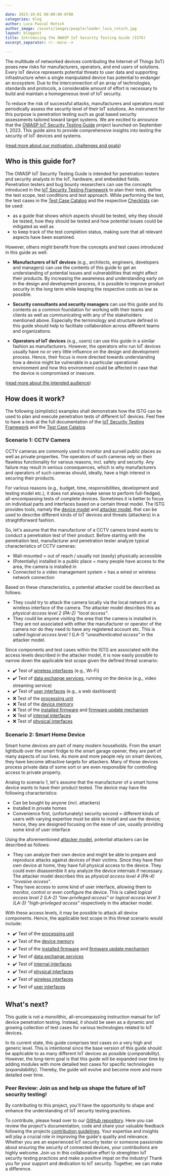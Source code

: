 ```yaml
---

date: 2023-10-01 00:00:00-0700
categories: blog
author: Luca Pascal Rotsch
author_image: /assets/images/people/leader_luca_rotsch.jpg
layout: blogpost
title: Introducing the OWASP IoT Security Testing Guide (ISTG)
excerpt_separator: <!--more-->

---
```


The multitude of networked devices contributing the Internet of Things (IoT) poses new risks for manufacturers, operators, and end users of solutions. Every IoT device represents potential threats to user data and supporting infrastructure when a single manipulated device has potential to endanger an ecosystem. Due to the interconnection of an array of technologies, standards and protocols, a considerable amount of effort is necessary to build and maintain a homogeneous level of IoT security.

To reduce the risk of successful attacks, manufacturers and operators must periodically assess the security level of their IoT solutions. An instrument for this purpose is penetration testing such as goal based security assessments tailored toward target systems. We are excited to announce that the [OWASP IoT Security Testing Guide](https://owasp.org/www-project-iot-security-testing-guide/) project launched on September 1, 2023. This guide aims to provide comprehensive insights into testing the security of IoT devices and systems.

([read more about our motivation, challenges and goals](https://github.com/OWASP/owasp-istg/blob/main/src/01_introduction/README.md#motivation))



## Who is this guide for?

The OWASP IoT Security Testing Guide is intended for penetration testers and security analysts in the IoT, hardware, and embedded fields. Penetration testers and bug bounty researchers can use the concepts introduced in the [IoT Security Testing Framework](https://github.com/OWASP/owasp-istg/blob/main/src/02_framework/README.md) to plan their tests, define the test scope, test conditions and test approach. While performing the test, the test cases in the [Test Case Catalog](https://github.com/OWASP/owasp-istg/blob/main/src/03_test_cases/README.md) and the respective [Checklists](https://github.com/OWASP/owasp-istg/blob/main/checklists) can be used:

- as a guide that shows which aspects should be tested, why they should be tested, how they should be tested and how potential issues could be mitigated as well as
- to keep track of the test completion status, making sure that all relevant aspects have been examined.



However, others might benefit from the concepts and test cases introduced in this guide as well:

* **Manufacturers of IoT devices** (e.g., architects, engineers, developers and managers) can use the contents of this guide to get an understanding of potential issues and vulnerabilities that might affect their products. By increasing the awareness and understanding early on in the design and development process, it is possible to improve product security in the long term while keeping the respective costs as low as possible.

- **Security consultants and security managers** can use this guide and its contents as a common foundation for working with their teams and clients as well as communicating with any of the stakeholders mentioned above. Especially the terminology and structure defined in this guide should help to facilitate collaboration across different teams and organizations.


- **Operators of IoT devices** (e.g., users) can use this guide in a similar fashion as manufacturers. However, the operators who run IoT devices usually have no or very little influence on the design and development process. Hence, their focus is more directed towards understanding how a device might be vulnerable in a particular operational environment and how this environment could be affected in case that the device is compromised or insecure.

([read more about the intended audience](https://github.com/OWASP/owasp-istg/blob/main/src/01_introduction/README.md#intended-audience))



## How does it work?

The following (simplistic) examples shall demonstrate how the ISTG can be used to plan and execute penetration tests of different IoT devices. Feel free to have a look at the full documentation of the [IoT Security Testing Framework](https://github.com/OWASP/owasp-istg/tree/main/src/02_framework) and the [Test Case Catalog](https://github.com/OWASP/owasp-istg/tree/main/src/03_test_cases).



### Scenario 1: CCTV Camera

CCTV cameras are commonly used to monitor and surveil public places as well as private properties. The operators of such cameras rely on their flawless functionality for various reasons, incl. safety and security. Any failure may result in serious consequences, which is why manufacturers and operators of such cameras should, ideally, have a high interest in securing their products.

For various reasons (e.g., budget, time, responsibilities, development and testing model etc.), it does not always make sense to perform full-fledged, all-encompassing tests of complete devices. Sometimes it is better to focus on individual parts and interfaces based on a certain threat model. The ISTG provides tools, namely the [device model](https://github.com/OWASP/owasp-istg/blob/main/src/02_framework/device_model.md) and [attacker model](https://github.com/OWASP/owasp-istg/blob/main/src/02_framework/attacker_model.md), that can be used to describe different kinds of IoT devices and threats (attackers) in a straightforward fashion.



So, let's assume that the manufacturer of a CCTV camera brand wants to conduct a penetration test of their product. Before starting with the penetration test, manufacturer and penetration tester analyze typical characteristics of CCTV cameras:

* Wall-mounted = out of reach / usually not (easily) physically accessible
* (Potentially) installed in a public place = many people have access to the area, the camera is installed in
* Connected to a video management system = has a wired or wireless network connection



Based on these characteristics, a potential attacker could be described as follows:

* They could try to attack the camera locally via the local network or a wireless interface of the camera. The attacker model describes this as *physical access level 2 (PA-2) "local access"*.
* They could be anyone visiting the area that the camera is installed in. They are not associated with either the manufacturer or operator of the camera nor do they need to have any registered account etc. This is called *logical access level 1 (LA-1) "unauthenticated access"* in the attacker model.



Since components and test cases within the ISTG are associated with the access levels described in the attacker model, it is now easily possible to narrow down the applicable test scope given the defined threat scenario:

* :heavy_check_mark: Test of [wireless interfaces](https://github.com/OWASP/owasp-istg/blob/main/src/03_test_cases/wireless_interfaces/README.md) (e.g., Wi-Fi)
* :heavy_check_mark: Test of [data exchange services](https://github.com/OWASP/owasp-istg/blob/main/src/03_test_cases/data_exchange_services/README.md), running on the device (e.g., video streaming service)
* :heavy_check_mark: Test of [user interfaces](https://github.com/OWASP/owasp-istg/blob/main/src/03_test_cases/user_interfaces/README.md) (e.g., a web dashboard)
* :x: Test of the [processing unit](https://github.com/OWASP/owasp-istg/blob/main/src/03_test_cases/processing_units/README.md)
* :x: Test of the [device memory](https://github.com/OWASP/owasp-istg/blob/main/src/03_test_cases/memory/README.md)
* :x: Test of the [installed firmware](https://github.com/OWASP/owasp-istg/blob/main/src/03_test_cases/firmware/installed_firmware.md) and [firmware update mechanism](https://github.com/OWASP/owasp-istg/blob/main/src/03_test_cases/firmware/firmware_update_mechanism.md)
* :x: Test of [internal interfaces](https://github.com/OWASP/owasp-istg/blob/main/src/03_test_cases/internal_interfaces/README.md)
* :x: Test of [physical interfaces](https://github.com/OWASP/owasp-istg/blob/main/src/03_test_cases/physical_interfaces/README.md)



### Scenario 2: Smart Home Device

Smart home devices are part of many modern households. From the smart lightbulb over the smart fridge to the smart garage opener, they are part of many aspects of our lives. As more and more people rely on smart devices, they have become attractive targets for attackers. Many of those devices process private data of some sort or are even responsible for controlling access to private property.



Analog to scenario 1, let's assume that the manufacturer of a smart home device wants to have their product tested. The device may have the following characteristics:

* Can be bought by anyone (incl. attackers)
* Installed in private homes
* Convenience first, (unfortunately) security second = different kinds of users with varying expertise must be able to install and use the device; hence, they are designed focusing on the ease of use, usually providing some kind of user interface



Using the aforementioned [attacker model](https://github.com/OWASP/owasp-istg/blob/main/src/02_framework/attacker_model.md), potential attackers can be described as follows:

* They can analyze their own device and might be able to prepare and reproduce attacks against devices of their victims. Since they have their own device at home, they have full physical access to the device. They could even disassemble it any analyze the device internals if necessary. The attacker model describes this as *physical access level 4 (PA-4) "invasive access"*.
* They have access to some kind of user interface, allowing them to monitor, control or even configure the device. This is called *logical access level 2 (LA-2) "low-privileged access"* or *logical access level 3 (LA-3) "high-privileged access"* respectively in the attacker model.



With these access levels, it may be possible to attack all device components. Hence, the applicable test scope in this threat scenario would include:

* :heavy_check_mark: Test of the [processing unit](https://github.com/OWASP/owasp-istg/blob/main/src/03_test_cases/processing_units/README.md)
* :heavy_check_mark: Test of the [device memory](https://github.com/OWASP/owasp-istg/blob/main/src/03_test_cases/memory/README.md)
* :heavy_check_mark: Test of the [installed firmware](https://github.com/OWASP/owasp-istg/blob/main/src/03_test_cases/firmware/installed_firmware.md) and [firmware update mechanism](https://github.com/OWASP/owasp-istg/blob/main/src/03_test_cases/firmware/firmware_update_mechanism.md)
* :heavy_check_mark: Test of [data exchange services](https://github.com/OWASP/owasp-istg/blob/main/src/03_test_cases/data_exchange_services/README.md)
* :heavy_check_mark: Test of [internal interfaces](https://github.com/OWASP/owasp-istg/blob/main/src/03_test_cases/internal_interfaces/README.md)
* :heavy_check_mark: Test of [physical interfaces](https://github.com/OWASP/owasp-istg/blob/main/src/03_test_cases/physical_interfaces/README.md)
* :heavy_check_mark: Test of [wireless interfaces](https://github.com/OWASP/owasp-istg/blob/main/src/03_test_cases/wireless_interfaces/README.md)
* :heavy_check_mark: Test of [user interfaces](https://github.com/OWASP/owasp-istg/blob/main/src/03_test_cases/user_interfaces/README.md)



## What's next?

This guide is not a monolithic, all-encompassing instruction manual for IoT device penetration testing. Instead, it should be seen as a dynamic and growing collection of test cases for various technologies related to IoT devices.

In its current state, this guide comprises test cases on a very high and generic level. This is intentional since the base version of this guide should be applicable to as many different IoT devices as possible (*comparability*). However, the long-term goal is that this guide will be expanded over time by adding modules with more detailed test cases for specific technologies (*expandability*). Thereby, the guide will evolve and become more and more detailed over time.



### Peer Review: Join us and help us shape the future of IoT security testing!

By contributing to this project, you'll have the opportunity to shape and enhance the understanding of IoT security testing practices.

To contribute, please head over to our [GitHub repository](https://github.com/OWASP/owasp-istg). Here you can review the project's documentation, code and share your valuable feedback following the projects [contribution guidelines](https://owasp.org/www-project-iot-security-testing-guide#div-contributing). Your expertise and insights will play a crucial role in improving the guide's quality and relevance. Whether you are an experienced IoT security tester or someone passionate about ensuring the security of connected devices, your contributions are highly welcome. Join us in this collaborative effort to strenghten IoT security testing practices and make a positive impat on the industry! Thank you for your support and dedication to IoT security. Together, we can make a difference.